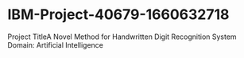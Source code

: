 # IBM-Project-40679-1660632718
Project TitleA Novel Method for Handwritten Digit Recognition System
Domain: Artificial Intelligence
